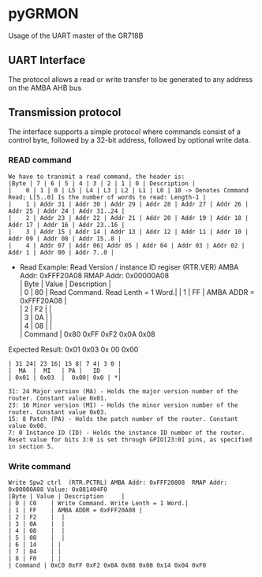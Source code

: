 # pyGRMON
Usage of the UART master of the GR718B

## UART Interface

The protocol allows a read or write transfer to be generated to any address on the AMBA AHB bus

## Transmission protocol

The interface supports a simple protocol where commands consist of a control byte, followed by a 32-bit address, followed by optional write data.


### READ command
	We have to transmit a read command, the header is:
	|Byte | 7 | 6 | 5 | 4 | 3 | 2 | 1 | 0 | Description |
	|    0 | 1 | 0 | L5 | L4 | L3 | L2 | L1 | L0 | 10 -> Denotes Command Read; L[5..0] Is the number of words to read: Length-1 |
	|    1 | Addr 31 | Addr 30 | Addr 29 | Addr 28 | Addr 27 | Addr 26 | Addr 25 | Addr 24 | Addr 31..24 |  
	|    2 | Addr 23 | Addr 22 | Addr 21 | Addr 20 | Addr 19 | Addr 18 | Addr 17 | Addr 16 | Addr 23..16 |
	|    3 | Addr 15 | Addr 14 | Addr 13 | Addr 12 | Addr 11 | Addr 10 | Addr 09 | Addr 08 | Addr 15..8 |
	|    4 | Addr 07 | Addr 06| Addr 05 | Addr 04 | Addr 03 | Addr 02 | Addr 1 | Addr 00 | Addr 7..0 |


- Read Example:
	Read Version / instance ID regiser (RTR.VER) AMBA Addr: 0xFFF20A08  RMAP Addr: 0x00000A08  	
	| Byte | Value | Description		|  
	| 0 | 80	| Read Command. Read Lenth = 1 Word.|
	| 1 | FF	| AMBA ADDR = 0xFFF20A08 |  
	| 2 | F2	|  |  
	| 3 | 0A	|  |  
	| 4 | 08	|  |  
	| Command | 0x80 0xFF 0xF2 0x0A 0x08


Expected Result: 0x01 0x03 0x 00 0x00

	| 31 24| 23 16| 15 8| 7 4| 3 0 | 
	|  MA  |  MI   | PA |   ID     |
	| 0x01 | 0x03  |  0x00| 0x0 | *| 

	31: 24 Major version (MA) - Holds the major version number of the router. Constant value 0x01.
	23: 16 Minor version (MI) - Holds the minor version number of the router. Constant value 0x03.
	15: 8 Patch (PA) - Holds the patch number of the router. Constant value 0x00.
	7: 0 Instance ID (ID) - Holds the instance ID number of the router. Reset value for bits 3:0 is set through GPIO[23:0] pins, as specified in section 5.


### Write command
	Write Spw2 ctrl  (RTR.PCTRL) AMBA Addr: 0xFFF20808  RMAP Addr: 0x00000A08 Value: 0x081404F0
	|Byte | Value | Description		|
	| 0 | C0	| Write Command. Write Lenth = 1 Word.|
	| 1 | FF	| AMBA ADDR = 0xFFF20A08 |
	| 2 | F2	|  |
	| 3 | 0A	|  |
	| 4 | 08	|  |
	| 5 | 08	|  |
	| 6 | 14	| |
	| 7 | 04	| |
	| 8 | F0	| |
	| Command | 0xC0 0xFF 0xF2 0x0A 0x08 0x08 0x14 0x04 0xF0
